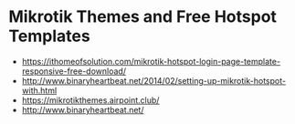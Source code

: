 # Mikrotik Themes and Free Hotspot Templates

- https://ithomeofsolution.com/mikrotik-hotspot-login-page-template-responsive-free-download/
- http://www.binaryheartbeat.net/2014/02/setting-up-mikrotik-hotspot-with.html
- https://mikrotikthemes.airpoint.club/
- http://www.binaryheartbeat.net/